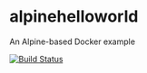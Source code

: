 # alpinehelloworld
An Alpine-based Docker example

[![Build Status](http://54.160.21.41:8080/buildStatus/icon?job=pipeline-alpine-helloworld)](http://54.160.21.41:8080/job/pipeline-alpine-helloworld/)
